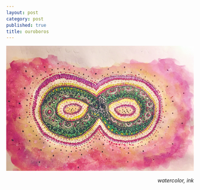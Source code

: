 ```yaml
---
layout: post
category: post
published: true
title: ouroboros
---
```

![ouroboros](/media/infinite-o.jpeg)
<!--more-->
<span class='date' style='float:right;'>*watercolor, ink*</span>
  
  
  
